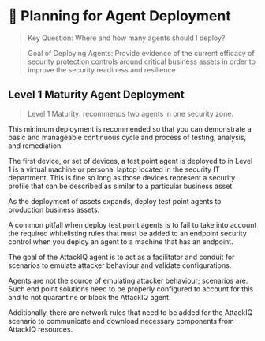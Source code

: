 # 🚨 Planning for Agent Deployment

> Key Question: Where and how many agents should I deploy?

> Goal of Deploying Agents: Provide evidence of the current efficacy of security protection controls around critical business assets in order to improve the security readiness and resilience

## Level 1 Maturity Agent Deployment

> Level 1 Maturity: recommends two agents in one security zone.

This minimum deployment is recommended so that you can demonstrate a basic and manageable continuous cycle and process of testing, analysis, and remediation.

The first device, or set of devices, a test point agent is deployed to in Level 1 is a virtual machine or personal laptop located in the security IT department. This is fine so long as those devices represent a security profile that can be described as similar to a particular business asset.

As the deployment of assets expands, deploy test point agents to production business assets.

A common pitfall when deploy test point agents is to fail to take into account the required whitelisting rules that must be added to an endpoint security control when you deploy an agent to a machine that has an endpoint.

The goal of the AttackIQ agent is to act as a facilitator and conduit for scenarios to emulate attacker behaviour and validate configurations.

Agents are not the source of emulating attacker behaviour; scenarios are. Such end point solutions need to be properly configured to account for this and to not quarantine or block the AttackIQ agent.

Additionally, there are network rules that need to be added for the AttackIQ scenario to communicate and download necessary components from AttackIQ resources.